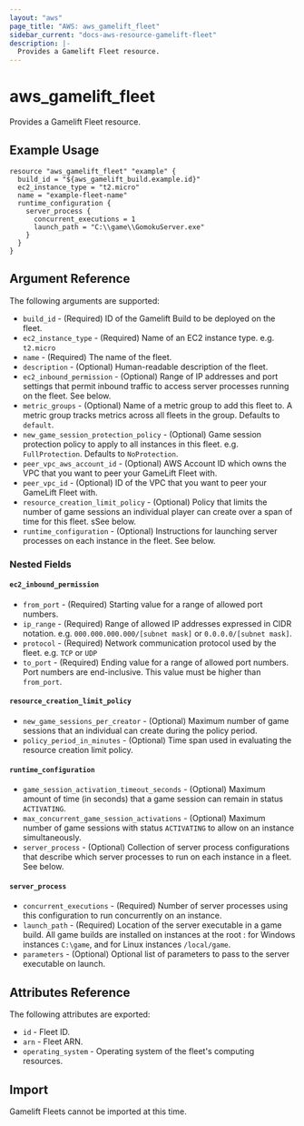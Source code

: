 ```yaml
---
layout: "aws"
page_title: "AWS: aws_gamelift_fleet"
sidebar_current: "docs-aws-resource-gamelift-fleet"
description: |-
  Provides a Gamelift Fleet resource.
---
```


# aws_gamelift_fleet

Provides a Gamelift Fleet resource.

## Example Usage

```hcl
resource "aws_gamelift_fleet" "example" {
  build_id = "${aws_gamelift_build.example.id}"
  ec2_instance_type = "t2.micro"
  name = "example-fleet-name"
  runtime_configuration {
    server_process {
      concurrent_executions = 1
      launch_path = "C:\\game\\GomokuServer.exe"
    }
  }
}
```

## Argument Reference

The following arguments are supported:

* `build_id` - (Required) ID of the Gamelift Build to be deployed on the fleet.
* `ec2_instance_type` - (Required) Name of an EC2 instance type. e.g. `t2.micro`
* `name` - (Required) The name of the fleet.
* `description` - (Optional) Human-readable description of the fleet.
* `ec2_inbound_permission` - (Optional) Range of IP addresses and port settings that permit inbound traffic to access server processes running on the fleet. See below.
* `metric_groups` - (Optional) Name of a metric group to add this fleet to. A metric group tracks metrics across all fleets in the group. Defaults to `default`.
* `new_game_session_protection_policy` - (Optional) Game session protection policy to apply to all instances in this fleet. e.g. `FullProtection`. Defaults to `NoProtection`.
* `peer_vpc_aws_account_id` - (Optional) AWS Account ID which owns the VPC that you want to peer your GameLift Fleet with.
* `peer_vpc_id` - (Optional) ID of the VPC that you want to peer your GameLift Fleet with.
* `resource_creation_limit_policy` - (Optional) Policy that limits the number of game sessions an individual player can create over a span of time for this fleet. sSee below.
* `runtime_configuration` - (Optional) Instructions for launching server processes on each instance in the fleet. See below.

### Nested Fields

#### `ec2_inbound_permission`

* `from_port` - (Required) Starting value for a range of allowed port numbers.
* `ip_range` - (Required) Range of allowed IP addresses expressed in CIDR notation. e.g. `000.000.000.000/[subnet mask]` or `0.0.0.0/[subnet mask]`.
* `protocol` - (Required) Network communication protocol used by the fleet. e.g. `TCP` or `UDP`
* `to_port` - (Required) Ending value for a range of allowed port numbers. Port numbers are end-inclusive. This value must be higher than `from_port`.

#### `resource_creation_limit_policy`

* `new_game_sessions_per_creator` - (Optional) Maximum number of game sessions that an individual can create during the policy period.
* `policy_period_in_minutes` - (Optional) Time span used in evaluating the resource creation limit policy.

#### `runtime_configuration`

* `game_session_activation_timeout_seconds` - (Optional) Maximum amount of time (in seconds) that a game session can remain in status `ACTIVATING`.
* `max_concurrent_game_session_activations` - (Optional) Maximum number of game sessions with status `ACTIVATING` to allow on an instance simultaneously. 
* `server_process` - (Optional) Collection of server process configurations that describe which server processes to run on each instance in a fleet. See below.

#### `server_process`

* `concurrent_executions` - (Required) Number of server processes using this configuration to run concurrently on an instance.
* `launch_path` - (Required) Location of the server executable in a game build. All game builds are installed on instances at the root : for Windows instances `C:\game`, and for Linux instances `/local/game`.
* `parameters` - (Optional) Optional list of parameters to pass to the server executable on launch.

## Attributes Reference

The following attributes are exported:

* `id` - Fleet ID.
* `arn` - Fleet ARN.
* `operating_system` - Operating system of the fleet's computing resources.

## Import

Gamelift Fleets cannot be imported at this time.
